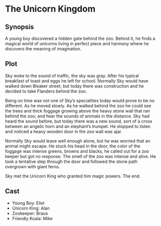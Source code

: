 # The Unicorn Kingdom

## Synopsis

A young boy discovered a hidden gate behind the zoo.
Behind it, he finds a magical world of unicorns living in perfect piece and harmony where he discovers the meaning of imagination.

## Plot

Sky woke to the sound of traffic, the sky was gray.
After his typical breakfast of toast and eggs he left for school.
Normally Sky would have walked down Bleaker street, but today there was construction and he decided to take Flanders behind the zoo.

Being on time was not one of Sky’s specialities today would prove to be no different.
As he moved slowly.
As he walked behind the zoo he could see the trees and thick foggage growing above the heavy stone wall that ran behind the zoo; and hear the sounds of animals in the distance.
Sky had heard the sound before, but today there was a new sound, sort of a cross between an angelic horn and an elephant’s trumpet.
He stopped to listen and noticed a heavy wooden door in the zoo wall was ajar.

Normally Sky would leave well enough alone, but he was worried that an animal might escape.
He stuck his head in the door, the color of the foggage was intense greens, browns and blacks, he called out for a zoo keeper but got no response.
The smell of the zoo was intense and alive.
He took a tentative step through the door and followed the stone path overgrown with giant ferns.

Sky met the Unicorn King who granted him magic powers.
The end.

## Cast

* Young Boy: Eliel
* Unicorn King: Alan
* Zookeeper: Braus
* Friendly Koala: Mike
